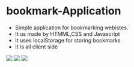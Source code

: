 # bookmark-Application

- Simple application for bookmarking webistes.
- It us made by HTMML,CSS and Javascript 
- It uses localStorage for storing bookmarks
- It is all client side 

![]( https://github.com/rahulnath2904/bookmark-Application/blob/master/Untitled1.png)
![]( https://github.com/rahulnath2904/bookmark-Application/blob/master/Untitled3.png)
![]( https://github.com/rahulnath2904/bookmark-Application/blob/master/Untitled2.png)
